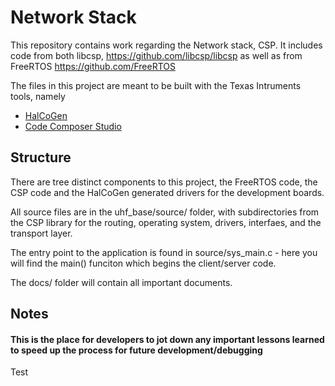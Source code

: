 # Network Stack

This repository contains work regarding the Network stack, CSP. It includes code from both libcsp, https://github.com/libcsp/libcsp as well as from FreeRTOS https://github.com/FreeRTOS

The files in this project are meant to be built with the Texas Intruments tools, namely
  * [HalCoGen](http://www.ti.com/tool/HALCOGEN)
  * [Code Composer Studio](http://www.ti.com/tool/CCSTUDIO)

## Structure

There are tree distinct components to this project, the FreeRTOS code, the CSP code and the HalCoGen generated drivers for the development boards.

All source files are in the uhf_base/source/ folder, with subdirectories from the CSP library for the routing, operating system, drivers, interfaes, and the transport layer.

The entry point to the application is found in source/sys_main.c - here you will find the main() funciton which begins the client/server code.

The docs/ folder will contain all important documents.

## Notes
#### This is the place for developers to jot down any important lessons learned to speed up the process for future development/debugging
Test
